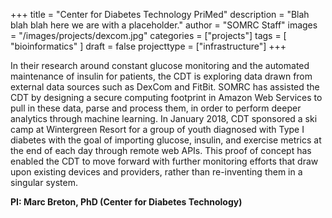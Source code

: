+++
title = "Center for Diabetes Technology PriMed"
description = "Blah blah blah here we are with a placeholder."
author = "SOMRC Staff"
images = "/images/projects/dexcom.jpg"
categories = ["projects"]
tags = [
    "bioinformatics"
]
draft = false
projecttype = ["infrastructure"]
+++

In their research around constant glucose monitoring and the automated maintenance of insulin for patients, the CDT is exploring data drawn from external data sources such as DexCom and FitBit. SOMRC has assisted the CDT by designing a secure computing footprint in Amazon Web Services to pull in these data, parse and process them, in order to perform deeper analytics through machine learning. In January 2018, CDT sponsored a ski camp at Wintergreen Resort for a group of youth diagnosed with Type I diabetes with the goal of importing glucose, insulin, and exercise metrics at the end of each day through remote web APIs. This proof of concept has enabled the CDT to move forward with further monitoring efforts that draw upon existing devices and providers, rather than re-inventing them in a singular system. 

**PI: Marc Breton, PhD (Center for Diabetes Technology)**
